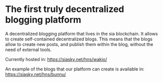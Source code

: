 # The first truly decentralized blogging platform

A decentralized blogging platform that lives in the sia blockchain. It allows to create self-contained decentralized blogs. This means that the blogs allow to create new posts, and publish them within the blog, without the need of external tools.

Currently hosted in: https://siasky.net/hns/wakio/

An example of the blogs that our platform can create is available in: https://siasky.net/hns/bunnu/
